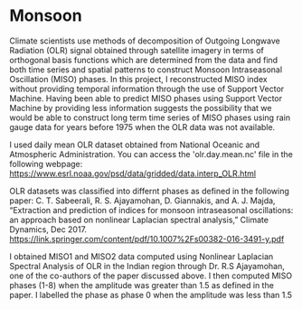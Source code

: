 # Monsoon

Climate scientists use methods of decomposition of Outgoing Longwave Radiation (OLR) signal obtained through satellite imagery in terms of orthogonal basis functions which are determined from the data and find both time series and spatial patterns to construct Monsoon Intraseasonal Oscillation (MISO) phases. In this project, I reconstructed MISO index without providing temporal information through the use of Support Vector Machine. Having been able to predict MISO phases using Support Vector Machine by providing less information suggests the possibility that we would be able to construct long term time series of MISO phases using rain gauge data for years before 1975 when the OLR data was not available.

I used daily mean OLR dataset obtained from National Oceanic and Atmospheric Administration. You can access the 'olr.day.mean.nc' file in the following webpage:
https://www.esrl.noaa.gov/psd/data/gridded/data.interp_OLR.html

OLR datasets was classified into differnt phases as defined in the following paper:
C. T. Sabeerali, R. S. Ajayamohan, D. Giannakis, and A. J. Majda, “Extraction and prediction of indices for monsoon intraseasonal oscillations: an approach based on nonlinear Laplacian spectral analysis,” Climate Dynamics, Dec 2017.
https://link.springer.com/content/pdf/10.1007%2Fs00382-016-3491-y.pdf

I obtained MISO1 and MISO2 data computed using Nonlinear Laplacian Spectral Analysis of OLR in the Indian region through Dr. R.S Ajayamohan, one of the co-authors of the paper discussed above. I then computed MISO phases (1-8) when the amplitude was greater than 1.5 as defined in the paper. I labelled the phase as phase 0 when the amplitude was less than 1.5

